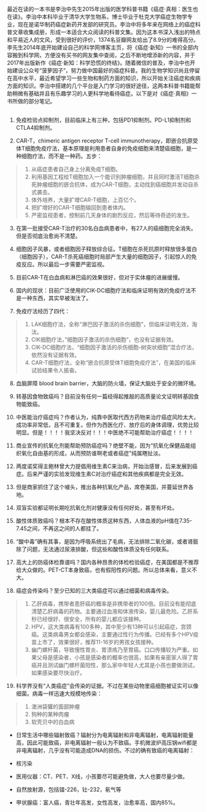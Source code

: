 最近在读的一本书是李治中先生2015年出版的医学科普书籍《癌症·真相：医生也在读》。李治中本科毕业于清华大学生物系，博士毕业于杜克大学癌症生物学专业，现在是诺华制药癌症新药开发部的研究员。李治中将多年来在网络上的癌症科普文章收集成册，形成一本适合大众阅读的科普文集。因为这本书深入浅出的特点和平易近人的文风，受到很好的评价，1374名豆瓣网友给出了8.9分的难得高分。李先生2014年底开始建设自己的科学网博客主页，将《癌症·新知》一书的全部内容搬到科学网，方便没有买书的网友集中查阅，之后不断地增添新的内容，并于2017年出版新作《癌症·新知：科学恐慌的终结》。随着微信的普及，李治中也开始建设公众号“菠萝因子”，努力做中国最好的癌症科普。我的生物学知识尚且停留在高中水平，最近希望学习一些生物和制药方面的知识，所以开始关注癌症和疾病方面的知识。李治中搭建的几个平台是入门学习的很好途径，这两本科普书籍能帮助稍微有基础并且有乐趣学习的人更科学地看待癌症。以下是对《癌症·真相》一书所做的部分笔记。  
##
  

1.   免疫检验点抑制剂，目前临床上有三种，包括PD1抑制剂。PD-L1抑制剂和CTLA4抑制剂。
    
2.   CAR-T，chimeric antigen receptor T-cell immunotherapy，即嵌合抗原受体T细胞免疫疗法，基本原理是利用患者自身的免疫细胞来清楚癌细胞，是一种细胞疗法，而不是一种药。五步：
>    1.  从癌症患者自己身上分离免疫T细胞。
>    2.  利用基因工程给T细胞加入一个能识别肿瘤细胞，并且同时激活T细胞杀死肿瘤细胞的嵌合抗体，成为CAR-T细胞，主动找到癌细胞并发动自杀式袭击。
>    3.  体外培养，大量扩增CAR-T细胞，上百亿个。
>    4.  把扩增好的CAR-T细胞输回到患者体内。
>    5.  严密监视患者，控制前几天身体的剧烈反应，然后等待奇迹的发生。
    

3.   在第一批接受CAR-T治疗的30名白血病患者中，有27人的癌细胞完全消失。但是否彻底治愈尚不清楚。
    
4.   细胞因子风暴，或者细胞因子释放综合征。T细胞在杀死抗原时释放很多蛋白（细胞因子），CAR-T杀死癌细胞时局部产生大量的细胞因子，引起惊人的免疫反应。所以最后一步需要严密监视。
    
5.   目前CAR-T在白血病和淋巴癌的效果很好，但对于实体瘤的进展缓慢。
    
6.  国内的现状：目前广泛使用的CIK-DC细胞疗法和临床证明有效的免疫疗法不是一种东西，其实早被淘汰了。
    
7.  免疫疗法经历了四代：
    

> 1.  LAK细胞疗法，全称“淋巴因子激活的杀伤细胞”，但临床证明无效，淘汰。  
> 2.  CIK细胞疗法，”细胞因子激活的杀伤细胞“，也没有证据有效。
> 3.  CIK-DC细胞疗法，“细胞因子激活的杀伤细胞-树突状细胞”混合疗法，依然没有证据有效。
> 4.  CAR-T细胞疗法，全称“嵌合抗原受体T细胞免疫疗法”，在美国的临床试验结果令人振奋。
    

8.   血脑屏障 blood brain barrier，大脑的防火墙，保证大脑处于安全的微环境。
    
9.   转基因食物致癌吗？目前没有任何一篇经得起推敲的高质量论文证明转基因食物能致癌。
    
10.   中医能治疗癌症吗？作者认为，纯靠中医取代西方药物来治疗癌症风险太大，成功率非常低，且不可重复。但作为西医化疗、放疗后的身体调理，优势比较明显。但是！！！！我坚决反对！！！中医绝不可能帮助治疗癌症！！！！
    
11.   商业宣传的抗氧化剂能帮助预防癌症吗？绝壁不能，因为“抗氧化保健品能组织氧化自由基的形成，从而预防谁啊老或者癌症”纯属瞎扯淡。
    

12.  两度诺奖得主鲍林曾大力提倡用维生素C来治病，开始治感冒，后来发展到癌症。后来严谨的实验发现维生素C对治疗癌症和其他疾病都是完全无效。
    
13.   但是商家抓住了这个噱头，推出各种抗氧化产品，席卷美国，并蔓延世界各地。
    
14. 双盲实验都证明长期吃抗氧化剂对健康没有任何好处，甚至有坏处。
    

15.   酸性体质致癌吗？根本不存在酸性体质这种东西，人体血液的pH值在7.35-7.45之间，不再这之间的人都挂了。
    

16.   “酸中毒”确有其事，是因为呼吸系统出了毛病，无法排除二氧化碳，或者肾脏除了问题，无法通过尿液排酸，但这些和酸性体质没有任何联系。
    

17.  高大上的防癌体检靠谱吗？国内各种昂贵的体检检验癌症，在美国都是不推荐给大众做的。PET-CT本身致癌，也有假阳性的问题。所以总体来看，意义不大。
    
18.   癌症会传染吗？至少已知的三大类癌症可以通过细菌和病毒传染。
>1.  乙肝病毒，携带者患肝癌的概率是非携带者的100倍。目前没有能彻底清楚乙肝病毒的药物。主要通过血液和体液传染，婴儿最危险。乙肝系秒已经很好、很安全，所有的婴儿都应该接种。
>2. HPV，这大类病毒有100多种，其中至少有13种可以引起癌症，宫颈癌。这类病毒男女都会感染，主要通过性行为传播。已经有多个HPV疫苗上市了，效果很好，推荐11-16岁的男孩女孩接种。
>3. 幽门螺杆菌，导致慢性胃炎、胃溃疡乃至胃癌。口口传播较为严重。如果父母是感染者，小孩是感染者的概率也很高，如果有亲密家人得了胃癌并且测试幽门螺杆菌阳性，那么家中年轻人尤其是小孩也要做测试，如果感染要尽快治疗。
    

19.   科学界没有“人类癌症”会传染的证据。不过在某些动物里癌细胞被证实可以像细菌。病毒一样迅速大规模地传染：
>1.  澳洲袋獾的面部肿瘤
>2.  狗种的某种肉瘤
>3.  软壳贝中的白血病
    

-   日常生活中哪些辐射致癌？辐射分为电离辐射和非电离辐射，电离辐射能量高，因此可能致癌，非电离辐射一般认为不致癌。手机微波炉高压锅wifi都是非电离辐射，几乎没有可能造成DNA的损伤。不过的确有致癌的电离辐射：
    

-   核污染
    
-   医用仪器：CT、PET、X线，小孩要尽可能避免做，大人也要尽量少做。
    
-   自然放射源，包括镭-226，钍-232，氡气等
    

-   甲状腺癌：富人癌，青壮年高发，女性高发，治愈率高，国内85%。
<!--stackedit_data:
eyJoaXN0b3J5IjpbMTY1NzQ1NTc3M119
-->